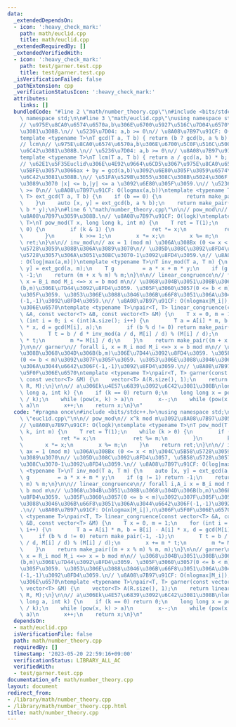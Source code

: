 ```yaml
---
data:
  _extendedDependsOn:
  - icon: ':heavy_check_mark:'
    path: math/euclid.cpp
    title: math/euclid.cpp
  _extendedRequiredBy: []
  _extendedVerifiedWith:
  - icon: ':heavy_check_mark:'
    path: test/garner.test.cpp
    title: test/garner.test.cpp
  _isVerificationFailed: false
  _pathExtension: cpp
  _verificationStatusIcon: ':heavy_check_mark:'
  attributes:
    links: []
  bundledCode: "#line 2 \"math/number_theory.cpp\"\n#include <bits/stdc++.h>\nusing\
    \ namespace std;\n\n#line 3 \"math/euclid.cpp\"\nusing namespace std;\n\n// gcd\n\
    // \u975E\u8CA0\u6574\u6570a,b\u306E\u6700\u5927\u516C\u7D04\u6570\u3092\u6C42\
    \u3081\u308B.\n// \u5236\u7D04: a,b >= 0\n// \u8A08\u7B97\u91CF: O(logmax(a,b))\n\
    template <typename T>\nT gcd(T a, T b) { return (b ? gcd(b, a % b) : a); }\n\n\
    // lcm\n// \u975E\u8CA0\u6574\u6570a,b\u306E\u6700\u5C0F\u516C\u500D\u6570\u3092\
    \u6C42\u3081\u308B.\n// \u5236\u7D04: a,b >= 0\n// \u8A08\u7B97\u91CF: O(logmax(a,b))\n\
    template <typename T>\nT lcm(T a, T b) { return a / gcd(a, b) * b; }\n\n// ext_gcd\n\
    // \u62E1\u5F35Euclid\u306E\u4E92\u9664\u6CD5\u3067\u975E\u8CA0\u6574\u6570a,b\u306B\
    \u5BFE\u3057\u3066ax + by = gcd(a,b)\u3092\u6E80\u305F\u3059\u6574\u6570x,y\u3092\
    \u6C42\u3081\u308B.\n// \u51FA\u529B\u3055\u308C\u308B\u5024\u306F xy != 0 \u306A\
    \u3089\u3070 |x| <= b,|y| <= a \u3092\u6E80\u305F\u3059.\n// \u5236\u7D04: a,b\
    \ >= 0\n// \u8A08\u7B97\u91CF: O(logmax(a,b))\ntemplate <typename T>\npair<T,\
    \ T> ext_gcd(T a, T b) {\n    if (b == 0) {\n        return make_pair(1, 0);\n\
    \    }\n    auto [x, y] = ext_gcd(b, a % b);\n    return make_pair(y, x - a /\
    \ b * y);\n}\n#line 6 \"math/number_theory.cpp\"\n\n// pow_mod\n// x^k mod m\u3092\
    \u8A08\u7B97\u3059\u308B.\n// \u8A08\u7B97\u91CF: O(logk)\ntemplate <typename\
    \ T>\nT pow_mod(T x, long long k, int m) {\n    T ret = T(1);\n    while (k >\
    \ 0) {\n        if (k & 1) {\n            ret *= x;\n            ret %= m;\n \
    \       }\n        k >>= 1;\n        x *= x;\n        x %= m;\n    }\n    return\
    \ ret;\n}\n\n// inv_mod\n// ax = 1 (mod m) \u306A\u308Bx (0 <= x < m)\u304C\u5B58\
    \u5728\u3059\u308B\u306A\u3089\u3070\n// \u305D\u308C\u3092\u8FD4\u3057, \u5B58\
    \u5728\u3057\u306A\u3051\u308C\u3070-1\u3092\u8FD4\u3059.\n// \u8A08\u7B97\u91CF\
    : O(log|max(a,m)|)\ntemplate <typename T>\nT inv_mod(T a, T m) {\n    auto [x,\
    \ y] = ext_gcd(a, m);\n    T g         = a * x + m * y;\n    if (g != 1) return\
    \ -1;\n    return (m + x % m) % m;\n}\n\n// linear_congruence\n// forall i,A_i\
    \ x = B_i mod M_i <=> x = b mod m\n// \u3068\u304B\u3051\u308B\u3068\u304D\u306B\
    (b,m)\u306E\u7D44\u3092\u8FD4\u3059. \u305F\u3060\u3057(0 <= b < m)\u3092\u307F\
    \u305F\u3059. \u3053\u306E\u3088\u3046\u306B\u66F8\u3051\u306A\u3044\u6642\u306F\
    (-1,-1)\u3092\u8FD4\u3059.\n// \u8A08\u7B97\u91CF: O(nlogmax|M_i|),n\u306F\u5F0F\
    \u306E\u6570\ntemplate <typename T>\npair<T, T> linear_congruence(const vector<T>\
    \ &A, const vector<T> &B, const vector<T> &M) {\n    T x = 0, m = 1;\n    for\
    \ (int i = 0; i < (int)A.size(); i++) {\n        T a = A[i] * m, b = B[i] - A[i]\
    \ * x, d = gcd(M[i], a);\n        if (b % d != 0) return make_pair(-1, -1);\n\
    \        T t = b / d * inv_mod(a / d, M[i] / d) % (M[i] / d);\n        x += m\
    \ * t;\n        m *= M[i] / d;\n    }\n    return make_pair((m + x % m) % m, m);\n\
    }\n\n// garner\n// forall i, x = R_i mod M_i <=> x = b mod m\n// \u3068\u304B\u3051\
    \u308B\u3068\u304D\u306B(b,m)\u306E\u7D44\u3092\u8FD4\u3059. \u305F\u3060\u3057\
    (0 <= b < m)\u3092\u307F\u305F\u3059. \u3053\u306E\u3088\u3046\u306B\u66F8\u3051\
    \u306A\u3044\u6642\u306F(-1,-1)\u3092\u8FD4\u3059.\n// \u8A08\u7B97\u91CF: O(nlogmax|M_i|),n\u306F\
    \u5F0F\u306E\u6570\ntemplate <typename T>\npair<T, T> garner(const vector<T> &R,\
    \ const vector<T> &M) {\n    vector<T> A(R.size(), 1);\n    return linear_congruence(A,\
    \ R, M);\n}\n\n// a\u306Ek\u4E57\u6839\u3092\u6C42\u3081\u308B\nlong long root_int(long\
    \ long a, int k) {\n    if (k == 0) return 0;\n    long long x = pow(a, (double)1.0\
    \ / k);\n    while (pow(x, k) > a)\n        x--;\n    while (pow(x + 1, k) <=\
    \ a)\n        x++;\n    return x;\n}\n"
  code: "#pragma once\n#include <bits/stdc++.h>\nusing namespace std;\n\n#include\
    \ \"euclid.cpp\"\n\n// pow_mod\n// x^k mod m\u3092\u8A08\u7B97\u3059\u308B.\n\
    // \u8A08\u7B97\u91CF: O(logk)\ntemplate <typename T>\nT pow_mod(T x, long long\
    \ k, int m) {\n    T ret = T(1);\n    while (k > 0) {\n        if (k & 1) {\n\
    \            ret *= x;\n            ret %= m;\n        }\n        k >>= 1;\n \
    \       x *= x;\n        x %= m;\n    }\n    return ret;\n}\n\n// inv_mod\n//\
    \ ax = 1 (mod m) \u306A\u308Bx (0 <= x < m)\u304C\u5B58\u5728\u3059\u308B\u306A\
    \u3089\u3070\n// \u305D\u308C\u3092\u8FD4\u3057, \u5B58\u5728\u3057\u306A\u3051\
    \u308C\u3070-1\u3092\u8FD4\u3059.\n// \u8A08\u7B97\u91CF: O(log|max(a,m)|)\ntemplate\
    \ <typename T>\nT inv_mod(T a, T m) {\n    auto [x, y] = ext_gcd(a, m);\n    T\
    \ g         = a * x + m * y;\n    if (g != 1) return -1;\n    return (m + x %\
    \ m) % m;\n}\n\n// linear_congruence\n// forall i,A_i x = B_i mod M_i <=> x =\
    \ b mod m\n// \u3068\u304B\u3051\u308B\u3068\u304D\u306B(b,m)\u306E\u7D44\u3092\
    \u8FD4\u3059. \u305F\u3060\u3057(0 <= b < m)\u3092\u307F\u305F\u3059. \u3053\u306E\
    \u3088\u3046\u306B\u66F8\u3051\u306A\u3044\u6642\u306F(-1,-1)\u3092\u8FD4\u3059\
    .\n// \u8A08\u7B97\u91CF: O(nlogmax|M_i|),n\u306F\u5F0F\u306E\u6570\ntemplate\
    \ <typename T>\npair<T, T> linear_congruence(const vector<T> &A, const vector<T>\
    \ &B, const vector<T> &M) {\n    T x = 0, m = 1;\n    for (int i = 0; i < (int)A.size();\
    \ i++) {\n        T a = A[i] * m, b = B[i] - A[i] * x, d = gcd(M[i], a);\n   \
    \     if (b % d != 0) return make_pair(-1, -1);\n        T t = b / d * inv_mod(a\
    \ / d, M[i] / d) % (M[i] / d);\n        x += m * t;\n        m *= M[i] / d;\n\
    \    }\n    return make_pair((m + x % m) % m, m);\n}\n\n// garner\n// forall i,\
    \ x = R_i mod M_i <=> x = b mod m\n// \u3068\u304B\u3051\u308B\u3068\u304D\u306B\
    (b,m)\u306E\u7D44\u3092\u8FD4\u3059. \u305F\u3060\u3057(0 <= b < m)\u3092\u307F\
    \u305F\u3059. \u3053\u306E\u3088\u3046\u306B\u66F8\u3051\u306A\u3044\u6642\u306F\
    (-1,-1)\u3092\u8FD4\u3059.\n// \u8A08\u7B97\u91CF: O(nlogmax|M_i|),n\u306F\u5F0F\
    \u306E\u6570\ntemplate <typename T>\npair<T, T> garner(const vector<T> &R, const\
    \ vector<T> &M) {\n    vector<T> A(R.size(), 1);\n    return linear_congruence(A,\
    \ R, M);\n}\n\n// a\u306Ek\u4E57\u6839\u3092\u6C42\u3081\u308B\nlong long root_int(long\
    \ long a, int k) {\n    if (k == 0) return 0;\n    long long x = pow(a, (double)1.0\
    \ / k);\n    while (pow(x, k) > a)\n        x--;\n    while (pow(x + 1, k) <=\
    \ a)\n        x++;\n    return x;\n}\n"
  dependsOn:
  - math/euclid.cpp
  isVerificationFile: false
  path: math/number_theory.cpp
  requiredBy: []
  timestamp: '2023-05-20 22:59:16+09:00'
  verificationStatus: LIBRARY_ALL_AC
  verifiedWith:
  - test/garner.test.cpp
documentation_of: math/number_theory.cpp
layout: document
redirect_from:
- /library/math/number_theory.cpp
- /library/math/number_theory.cpp.html
title: math/number_theory.cpp
---
```


